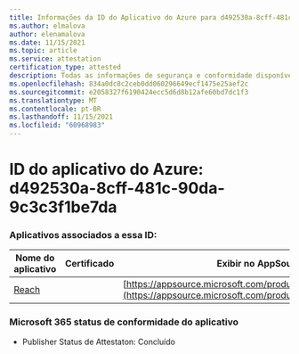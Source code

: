 ```yaml
---
title: Informações da ID do Aplicativo do Azure para d492530a-8cff-481c-90da-9c3c3f1be7da
ms.author: elmalova
author: elenamalova
ms.date: 11/15/2021
ms.topic: article
ms.service: attestation
certification_type: attested
description: Todas as informações de segurança e conformidade disponíveis para d492530a-8cff-481c-90da-9c3c3f1be7da.
ms.openlocfilehash: 834a0dc8c2ceb0dd060296649ecf1475e25aef2c
ms.sourcegitcommit: e2058327f6190424ecc5d6d8b12afe60bd7dc1f3
ms.translationtype: MT
ms.contentlocale: pt-BR
ms.lasthandoff: 11/15/2021
ms.locfileid: "60968983"
---
```

# <a name="azure-app-id-d492530a-8cff-481c-90da-9c3c3f1be7da"></a>ID do aplicativo do Azure: d492530a-8cff-481c-90da-9c3c3f1be7da


### <a name="apps-associated-with-this-id"></a>Aplicativos associados a essa ID:
| **Nome do aplicativo** | **Certificado** | **Exibir no AppSource** |
|--------------|---------------|-----------------------|
| [Reach](https://docs.microsoft.com/microsoft-365-app-certification/forward/WA200002045) |  | [https://appsource.microsoft.com/product/office/WA200002045](https://appsource.microsoft.com/product/office/WA200002045) |

### <a name="microsoft-365-app-compliance-status"></a>Microsoft 365 status de conformidade do aplicativo
- Publisher Status de Attestaton: Concluído
